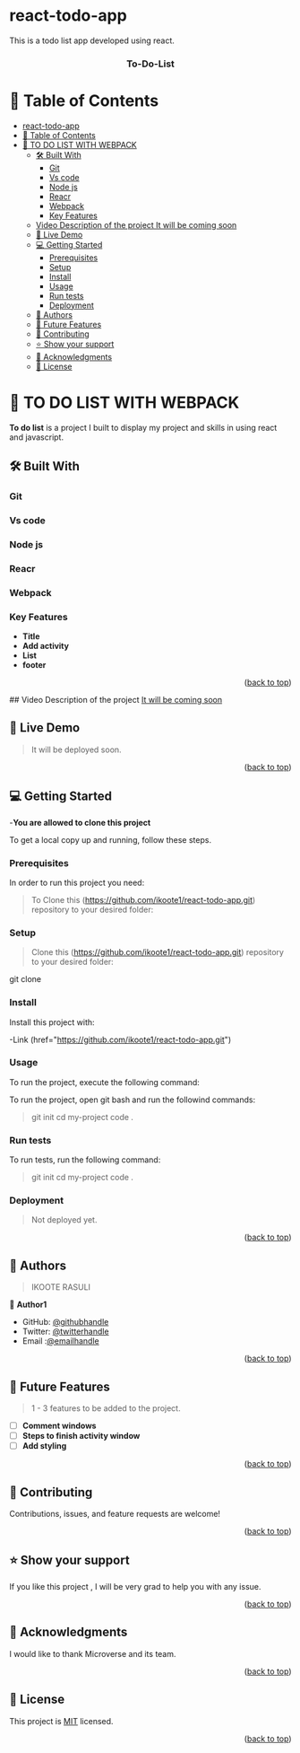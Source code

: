 # react-todo-app
This is a todo list app developed using react.

<div align="center">

  <h3><b>To-Do-List</b></h3>

</div>

# 📗 Table of Contents

- [react-todo-app](#react-todo-app)
- [📗 Table of Contents](#-table-of-contents)
- [📖 TO DO LIST WITH WEBPACK ](#-to-do-list-with-webpack-)
  - [🛠 Built With ](#-built-with-)
    - [Git ](#git-)
    - [Vs code](#vs-code)
    - [Node js ](#node-js-)
    - [Reacr ](#reacr-)
    - [Webpack ](#webpack-)
    - [Key Features ](#key-features-)
  - [Video Description of the project  It will be coming soon ](#video-description-of-the-project--it-will-be-coming-soon-)
  - [🚀 Live Demo ](#-live-demo-)
  - [💻 Getting Started ](#-getting-started-)
    - [Prerequisites](#prerequisites)
    - [Setup](#setup)
    - [Install](#install)
    - [Usage](#usage)
    - [Run tests](#run-tests)
    - [Deployment](#deployment)
  - [👥 Authors ](#-authors-)
  - [🔭 Future Features ](#-future-features-)
  - [🤝 Contributing ](#-contributing-)
  - [⭐️ Show your support ](#️-show-your-support-)
  - [🙏 Acknowledgments ](#-acknowledgments-)
  - [📝 License ](#-license-)

<!-- PROJECT DESCRIPTION -->

# 📖 TO DO LIST WITH WEBPACK <a name="about-project"></a>

**To do list** is a project I built to display my project and skills in using react and javascript.

## 🛠 Built With <a name="built-with"></a>

### Git <a name="Git"></a>
### Vs code<a name="Vs code"></a>
### Node js <a name="Node js"></a>
### Reacr <a name="React"></a>
### Webpack <a name="Webpack"></a>


<!-- Features -->

### Key Features <a name="key-features"></a>

- **Title**
- **Add activity**
- **List**
- **footer**

<p align="right">(<a href="#readme-top">back to top</a>)</p>
## Video Description of the project <a name="Video" href="#" > It will be coming soon </a>


<!-- LIVE DEMO -->

## 🚀 Live Demo <a name="Preim Live"></a>

> It will be deployed soon.

<p align="right">(<a href="#readme-top">back to top</a>)</p>

<!-- GETTING STARTED -->

## 💻 Getting Started <a name="getting-started"></a>
-**You are allowed to clone this project**

To get a local copy up and running, follow these steps.

### Prerequisites

In order to run this project you need:

>To Clone this (https://github.com/ikoote1/react-todo-app.git) repository to your desired folder:

### Setup

>Clone this (https://github.com/ikoote1/react-todo-app.git) repository to your desired folder:


  git clone [](https://github.com/ikoote1/react-todo-app.git)


### Install

Install this project with:

-Link (href="https://github.com/ikoote1/react-todo-app.git")

### Usage

To run the project, execute the following command:


To run the project, open git bash and run the followind commands:

> git init
> cd my-project
> code .


### Run tests

To run tests, run the following command:


> git init
> cd my-project
> code .

### Deployment
>Not deployed yet.

<p align="right">(<a href="#readme-top">back to top</a>)</p>

<!-- AUTHORS -->

## 👥 Authors <a name="Ikoote Rasuli"></a>

> IKOOTE RASULI

👤 **Author1**

- GitHub: [@githubhandle](https://github.com/ikoote1)
- Twitter: [@twitterhandle](https://twitter.com/ikoote1)
- Email :[@emailhandle](ikootepreim@gmail.com)


<p align="right">(<a href="#readme-top">back to top</a>)</p>

<!-- FUTURE FEATURES -->

## 🔭 Future Features <a name="future-features"></a>

>  1 - 3 features to be added to the project.

- [ ] **Comment windows**
- [ ] **Steps to finish activity window**
- [ ] **Add styling**

<p align="right">(<a href="#readme-top">back to top</a>)</p>

<!-- CONTRIBUTING -->

## 🤝 Contributing <a name="contributing"></a>

Contributions, issues, and feature requests are welcome!

<p align="right">(<a href="#readme-top">back to top</a>)</p>

<!-- SUPPORT -->

## ⭐️ Show your support <a name="support"></a>

If you like this project , I will be very grad to help you with any issue.

<p align="right">(<a href="#readme-top">back to top</a>)</p>

<!-- ACKNOWLEDGEMENTS -->

## 🙏 Acknowledgments <a name="acknowledgements"></a>

I would like to thank Microverse and its team.

<p align="right">(<a href="#readme-top">back to top</a>)</p>

<!-- LICENSE -->

## 📝 License <a name="license"></a>

This project is [MIT](./LICENSE) licensed.


<p align="right">(<a href="#readme-top">back to top</a>)</p>

